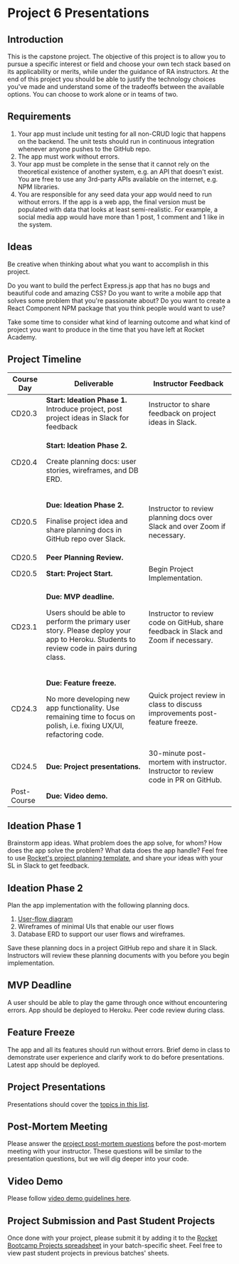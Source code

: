 # Project 6 Presentations

## Introduction

This is the capstone project. The objective of this project is to allow you to pursue a specific interest or field and choose your own tech stack based on its applicability or merits, while under the guidance of RA instructors. At the end of this project you should be able to justify the technology choices you've made and understand some of the tradeoffs between the available options. You can choose to work alone or in teams of two.

## Requirements

1. Your app must include unit testing for all non-CRUD logic that happens on the backend. The unit tests should run in continuous integration whenever anyone pushes to the GitHub repo.
2. The app must work without errors.
3. Your app must be complete in the sense that it cannot rely on the theoretical existence of another system, e.g. an API that doesn't exist. You are free to use any 3rd-party APIs available on the internet, e.g. NPM libraries.
4. You are responsible for any seed data your app would need to run without errors. If the app is a web app, the final version must be populated with data that looks at least semi-realistic. For example, a social media app would have more than 1 post, 1 comment and 1 like in the system.

## Ideas

Be creative when thinking about what you want to accomplish in this project.

Do you want to build the perfect Express.js app that has no bugs and beautiful code and amazing CSS? Do you want to write a mobile app that solves some problem that you're passionate about? Do you want to create a React Component NPM package that you think people would want to use?

Take some time to consider what kind of learning outcome and what kind of project you want to produce in the time that you have left at Rocket Academy.

## Project Timeline

| Course Day  | Deliverable                                                                                                                                                                               | Instructor Feedback                                                                 |
| ----------- | ----------------------------------------------------------------------------------------------------------------------------------------------------------------------------------------- | ----------------------------------------------------------------------------------- |
| CD20.3      | **Start: Ideation Phase 1.** Introduce project, post project ideas in Slack for feedback                                                                                                  | Instructor to share feedback on project ideas in Slack.                             |
| CD20.4      | <p><strong>Start: Ideation Phase 2.</strong></p><p>Create planning docs: user stories, wireframes, and DB ERD.</p>                                                                        |                                                                                     |
| CD20.5      | <p><strong>Due: Ideation Phase 2.</strong></p><p>Finalise project idea and share planning docs in GitHub repo over Slack.</p>                                                             | Instructor to review planning docs over Slack and over Zoom if necessary.           |
| CD20.5      | **Peer Planning Review.**                                                                                                                                                                 |                                                                                     |
| CD20.5      | **Start: Project Start.**                                                                                                                                                                 | Begin Project Implementation.                                                       |
| CD23.1      | <p><strong>Due: MVP deadline.</strong></p><p>Users should be able to perform the primary user story. Please deploy your app to Heroku. Students to review code in pairs during class.</p> | Instructor to review code on GitHub, share feedback in Slack and Zoom if necessary. |
| CD24.3      | <p><strong>Due: Feature freeze.</strong></p><p>No more developing new app functionality. Use remaining time to focus on polish, i.e. fixing UX/UI, refactoring code.</p>                  | Quick project review in class to discuss improvements post-feature freeze.          |
| CD24.5      | **Due: Project presentations.**                                                                                                                                                           | 30-minute post-mortem with instructor. Instructor to review code in PR on GitHub.   |
| Post-Course | **Due: Video demo.**                                                                                                                                                                      |                                                                                     |

## Ideation Phase 1

Brainstorm app ideas. What problem does the app solve, for whom? How does the app solve the problem? What data does the app handle? Feel free to use [Rocket's project planning template](https://docs.google.com/document/d/1klyi92bVHUKjxgD\_Saou\_u6yoEZFbzkvbttj2izh8xg/edit?usp=sharing), and share your ideas with your SL in Slack to get feedback.

## Ideation Phase 2

Plan the app implementation with the following planning docs.

1. [User-flow diagram](https://careerfoundry.com/en/blog/ux-design/what-are-user-flows/)
2. Wireframes of minimal UIs that enable our user flows
3. Database ERD to support our user flows and wireframes.

Save these planning docs in a project GitHub repo and share it in Slack. Instructors will review these planning documents with you before you begin implementation.

## MVP Deadline

A user should be able to play the game through once without encountering errors. App should be deployed to Heroku. Peer code review during class.

## Feature Freeze

The app and all its features should run without errors. Brief demo in class to demonstrate user experience and clarify work to do before presentations. Latest app should be deployed.

## Project Presentations

Presentations should cover the [topics in this list](../../day-11/course-logistics/course-methodology.md#project-presentations).

## Post-Mortem Meeting

Please answer the [project post-mortem questions](../../day-11/course-logistics/course-methodology.md#project-post-mortem-meeting) before the post-mortem meeting with your instructor. These questions will be similar to the presentation questions, but we will dig deeper into your code.

## Video Demo

Please follow [video demo guidelines here](../../day-11/course-logistics/course-methodology.md#project-videos).

## Project Submission and Past Student Projects

Once done with your project, please submit it by adding it to the [Rocket Bootcamp Projects spreadsheet](https://docs.google.com/spreadsheets/d/1YZ39naj5E6mNNkQ1akR\_FgeFO\_kM6aWCAr8zqrFOkt4/edit?usp=sharing) in your batch-specific sheet. Feel free to view past student projects in previous batches' sheets.
